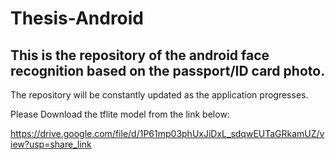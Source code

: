 # Thesis-Android
## This is the repository of the android face recognition based on the passport/ID card photo.
The repository will be constantly updated as the application progresses.

Please Download the tflite model from the link below:

https://drive.google.com/file/d/1P61mp03phUxJiDxL_sdqwEUTaGRkamUZ/view?usp=share_link
